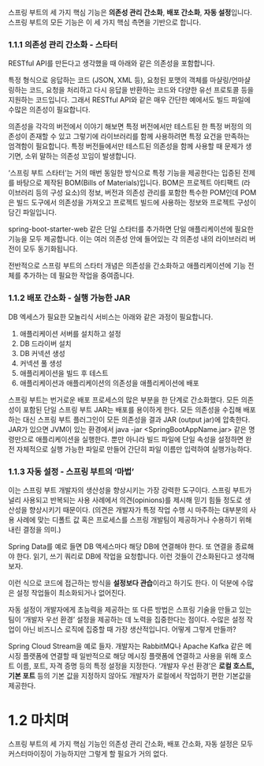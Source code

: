 스프링 부트의 세 가지 핵심 기능은 **의존성 관리 간소화**, **배포 간소화**, **자동 설정**입니다. 스프링 부트의 모든 기능은 이 세 가지 핵심 측면을 기반으로 합니다.

### 1.1.1 의존성 관리 간소화 - 스타터

RESTful API를 만든다고 생각했을 때 아래와 같은 의존성을 포함합니다.

특정 형식으로 응답하는 코드 (JSON, XML 등), 요청된 포맷의 객체를 마샬링/언마샬링하는 코드, 요청을 처리하고 다시 응답을 반환하는 코드와 다양한 유선 프로토콜 등을 지원하는 코드입니다. 그래서 RESTful API와 같은 매우 간단한 예에서도 빌드 파일에 수많은 의존성이 필요합니다.

의존성을 각각의 버전에서 이야기 해보면 특정 버전에서만 테스트된 한 특정 버정의 의존성이 존재할 수 있고 그렇기에 라이브러리를 함께 사용하려면 특정 요건을 만족하는 엄격함이 필요합니다. 특정 버전들에서만 테스트된 의존성을 함께 사용할 때 문제가 생기면, 소위 말하는 의존성 꼬임이 발생합니다.

‘스프링 부트 스타터’는 거의 매번 동일한 방식으로 특정 기능을 제공한다는 입증된 전제를 바탕으로 제작된 BOM(Bills of Materials)입니다. BOM은 프로젝트 아티팩트 (라이브러리 등의 구성 요소)의 정보, 버전과 의존성 관리를 포함한 특수한 POM인데 POM은 빌드 도구에서 의존성을 가져오고 프로젝트 빌드에 사용하는 정보와 프로젝트 구성이 담긴 파일입니다.

spring-boot-starter-web 같은 단일 스타터를 추가하면 단일 애플리케이션에 필요한 기능을 모두 제공합니다. 이는 여러 의존성 안에 들어있는 각 의존성 내의 라이브러리 버전이 모두 동기화됩니다.

전반적으로 스프링 부트의 스타터 개념은 의존성을 간소화하고 애플리케이션에 기능 전체를 추가하는 데 필요한 작업을 중여줍니다.

### 1.1.2 배포 간소화 - 실행 가능한 JAR

DB 엑세스가 필요한 모놀리식 서비스는 아래와 같은 과정이 필요합니다.

1. 애플리케이션 서버를 설치하고 설정
2. DB 드라이버 설치
3. DB 커넥션 생성
4. 커넥션 풀 생성
5. 애플리케이션을 빌드 후 테스트
6. 애플리케이션과 애플리케이션의 의존성을 애플리케이션에 배포

스프링 부트는 번거로운 배포 프로세스의 많은 부분을 한 단계로 간소화했다. 모든 의존성이 포함된 단일 스프링 부트 JAR는 배포를 용이하게 한다. 모든 의존성을 수집해 배포하는 대신 스프링 부트 플러그인이 모든 의존성을 결과 JAR (output jar)에 압축한다. JAR가 있으면 JVM이 있는 환경에서 java -jar <SpringBootAppName.jar> 같은 명령만으로 애플리케이션을 실행한다. 뿐만 아니라 빌드 파일에 단일 속성을 설정하면 완전 자체적으로 실행 가능한 파일로 만들어 간단히 파일 이름만 입력하여 실행가능하다.

### 1.1.3 자동 설정 - 스프링 부트의 ‘마법’

이는 스프링 부트 개발자의 생산성을 향상시키는 가장 강력한 도구이다. 스프링 부트가 널리 사용되고 반복되는 사용 사례에서 의견(opinions)를 제시해 믿기 힘들 정도로 생산성을 향상시키기 때문이다. (의견은 개발자가 특정 작업 수행 시 마주하는 대부분의 사용 사례에 맞는 디폴트 값 혹은 프로세스를 스프링 개발팀이 제공하거나 수용하기 위해 내린 결정을 의미.)

Spring Data를 예로 들면 DB 액세스마다 해당 DB에 연결해야 한다. 또 연결을 종료해야 한다. 읽기, 쓰기 쿼리로 DB에 작업을 요청합니다. 이런 것들이 간소화된다고 생각해보자.

이런 식으로 코드에 접근하는 방식을 **설정보다 관습**이라고 하기도 한다. 이 덕분에 수많은 설정 작업들이 최소화되거나 없어진다.

자동 설정이 개발자에게 초능력을 제공하는 또 다른 방법은 스프링 기술을 만들고 있는 팀이 ‘개발자 우선 환경’ 설정을 제공하는 데 노력을 집중한다는 점이다. 수많은 설정 작업이 아닌 비즈니스 로직에 집중할 때 가장 생산적입니다. 어떻게 그렇게 만들까?

Spring Cloud Stream을 예로 들자. 개발자는 RabbitMQ나 Apache Kafka 같은 메시징 플랫폼에 연결할 때 일반적으로 해당 메시징 플랫폼에 연결하고 사용을 위해 호스트 이름, 포트, 자격 증명 등의 특정 설정을 지정한다. ‘개발자 우선 환경’은 **로컬 호스트, 기본 포트** 등의 기본 값을 지정하지 않아도 개발자가 로컬에서 작업하기 편한 기본값을 제공한다.

# 1.2 마치며

스프링 부트의 세 가지 핵심 기능인 의존성 관리 간소화, 배포 간소화, 자동 설정은 모두 커스터마이징이 가능하지만 그렇게 할 필요가 거의 없다.
